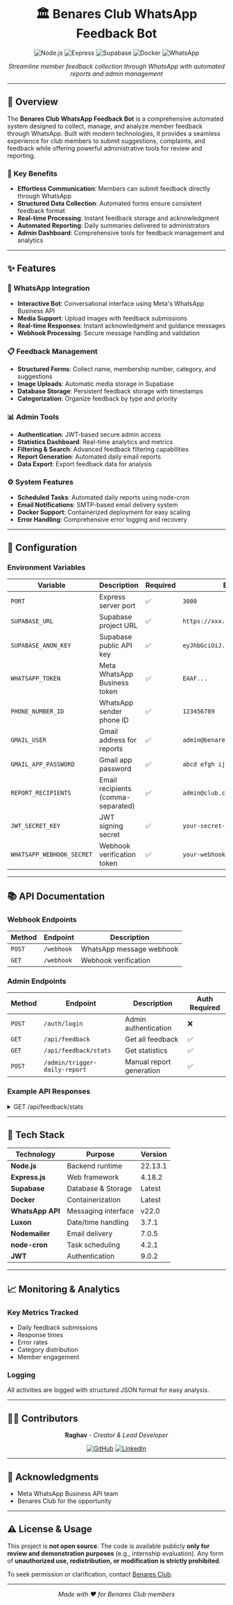 <div align="center">

# 🏛️ Benares Club WhatsApp Feedback Bot

![Node.js](https://img.shields.io/badge/Node.js-339933?logo=node.js&logoColor=white&style=flat-square)
![Express](https://img.shields.io/badge/Express.js-000000?logo=express&logoColor=white&style=flat-square)
![Supabase](https://img.shields.io/badge/Supabase-3ECF8E?logo=supabase&logoColor=white&style=flat-square)
![Docker](https://img.shields.io/badge/Docker-2496ED?logo=docker&logoColor=white&style=flat-square)
![WhatsApp](https://img.shields.io/badge/WhatsApp-25D366?logo=whatsapp&logoColor=white&style=flat-square)

*Streamline member feedback collection through WhatsApp with automated reports and admin management*

</div>

---

## 📖 Overview

The **Benares Club WhatsApp Feedback Bot** is a comprehensive automated system designed to collect, manage, and analyze member feedback through WhatsApp. Built with modern technologies, it provides a seamless experience for club members to submit suggestions, complaints, and feedback while offering powerful administrative tools for review and reporting.

### 🎯 Key Benefits
- **Effortless Communication**: Members can submit feedback directly through WhatsApp
- **Structured Data Collection**: Automated forms ensure consistent feedback format
- **Real-time Processing**: Instant feedback storage and acknowledgment
- **Automated Reporting**: Daily summaries delivered to administrators
- **Admin Dashboard**: Comprehensive tools for feedback management and analytics

---

## ✨ Features

### 🤖 WhatsApp Integration
- **Interactive Bot**: Conversational interface using Meta's WhatsApp Business API
- **Media Support**: Upload images with feedback submissions
- **Real-time Responses**: Instant acknowledgment and guidance messages
- **Webhook Processing**: Secure message handling and validation

### 📋 Feedback Management
- **Structured Forms**: Collect name, membership number, category, and suggestions
- **Image Uploads**: Automatic media storage in Supabase
- **Database Storage**: Persistent feedback storage with timestamps
- **Categorization**: Organize feedback by type and priority

### 📊 Admin Tools
- **Authentication**: JWT-based secure admin access
- **Statistics Dashboard**: Real-time analytics and metrics
- **Filtering & Search**: Advanced feedback filtering capabilities
- **Report Generation**: Automated daily email reports
- **Data Export**: Export feedback data for analysis

### ⚙️ System Features
- **Scheduled Tasks**: Automated daily reports using node-cron
- **Email Notifications**: SMTP-based email delivery system
- **Docker Support**: Containerized deployment for easy scaling
- **Error Handling**: Comprehensive error logging and recovery

---

## 🔧 Configuration

### Environment Variables

| Variable | Description | Required | Example |
|----------|-------------|----------|---------|
| `PORT` | Express server port | ✅ | `3000` |
| `SUPABASE_URL` | Supabase project URL | ✅ | `https://xxx.supabase.co` |
| `SUPABASE_ANON_KEY` | Supabase public API key | ✅ | `eyJhbGciOiJ...` |
| `WHATSAPP_TOKEN` | Meta WhatsApp Business token | ✅ | `EAAF...` |
| `PHONE_NUMBER_ID` | WhatsApp sender phone ID | ✅ | `123456789` |
| `GMAIL_USER` | Gmail address for reports | ✅ | `admin@benaresclub.com` |
| `GMAIL_APP_PASSWORD` | Gmail app password | ✅ | `abcd efgh ijkl mnop` |
| `REPORT_RECIPIENTS` | Email recipients (comma-separated) | ✅ | `admin@club.com,manager@club.com` |
| `JWT_SECRET_KEY` | JWT signing secret | ✅ | `your-secret-key` |
| `WHATSAPP_WEBHOOK_SECRET` | Webhook verification token | ✅ | `your-webhook-secret` |

---

## 📚 API Documentation

### Webhook Endpoints

| Method | Endpoint | Description |
|--------|----------|-------------|
| `POST` | `/webhook` | WhatsApp message webhook |
| `GET` | `/webhook` | Webhook verification |

### Admin Endpoints

| Method | Endpoint | Description | Auth Required |
|--------|----------|-------------|---------------|
| `POST` | `/auth/login` | Admin authentication | ❌ |
| `GET` | `/api/feedback` | Get all feedback | ✅ |
| `GET` | `/api/feedback/stats` | Get statistics | ✅ |
| `POST` | `/admin/trigger-daily-report` | Manual report generation | ✅ |

### Example API Responses

<details>
<summary>GET /api/feedback/stats</summary>

```json
{
  "total_feedback": 150,
  "today_feedback": 12,
  "categories": {
    "complaint": 45,
    "suggestion": 78,
    "compliment": 27
  },
  "monthly_trend": [
    {"month": "Jan", "count": 42},
    {"month": "Feb", "count": 38}
  ]
}
```
</details>

---


## 🧩 Tech Stack

| Technology | Purpose | Version |
|------------|---------|---------|
| **Node.js** | Backend runtime | 22.13.1 |
| **Express.js** | Web framework | 4.18.2 |
| **Supabase** | Database & Storage | Latest |
| **Docker** | Containerization | Latest |
| **WhatsApp API** | Messaging interface | v22.0 |
| **Luxon** | Date/time handling | 3.7.1 |
| **Nodemailer** | Email delivery | 7.0.5 |
| **node-cron** | Task scheduling | 4.2.1 |
| **JWT** | Authentication | 9.0.2 |

---

## 📈 Monitoring & Analytics

### Key Metrics Tracked
- Daily feedback submissions
- Response times
- Error rates
- Category distribution
- Member engagement

### Logging
All activities are logged with structured JSON format for easy analysis.

---

## 👨‍💻 Contributors

<div align="center">

**Raghav** - *Creator & Lead Developer*

[![GitHub](https://img.shields.io/badge/GitHub-raghav1428-181717?logo=github&logoColor=white)](https://github.com/raghav1428)
[![LinkedIn](https://img.shields.io/badge/LinkedIn-Connect-0077B5?logo=linkedin&logoColor=white)](https://www.linkedin.com/in/raghav-seth-a49902205)

</div>

---

## 🙏 Acknowledgments

- Meta WhatsApp Business API team
- Benares Club for the opportunity

---

## ⚠️ License & Usage

This project is **not open source**. The code is available publicly **only for review and demonstration purposes** (e.g., internship evaluation). Any form of **unauthorized use, redistribution, or modification is strictly prohibited**.

To seek permission or clarification, contact [Benares Club](mailto:suggestion.bc@gmail.com).


---

<div align="center">

*Made with ❤️ for Benares Club members*

</div>
